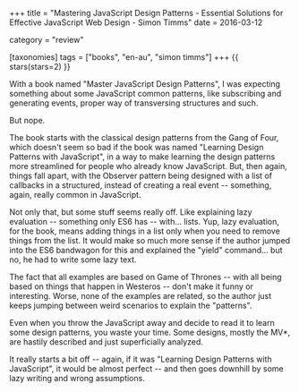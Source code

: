 +++
title = "Mastering JavaScript Design Patterns - Essential Solutions for Effective JavaScript Web Design - Simon Timms"
date = 2016-03-12

category = "review"

[taxonomies]
tags = ["books", "en-au", "simon timms"]
+++
{{ stars(stars=2) }}

With a book named "Master JavaScript Design Patterns", I was expecting something about some JavaScript common patterns, like subscribing and generating events, proper way of transversing structures and such.

But nope.

The book starts with the classical design patterns from the Gang of Four, which doesn't seem so bad if the book was named "Learning Design Patterns with JavaScript", in a way to make learning the design patterns more streamlined for people who already know JavaScript. But, then again, things fall apart, with the Observer pattern being designed with a list of callbacks in a structured, instead of creating a real event -- something, again, really common in JavaScript.

Not only that, but some stuff seems really off. Like explaining lazy evaluation -- something only ES6 has -- with... lists. Yup, lazy evaluation, for the book, means adding things in a list only when you need to remove things from the list. It would make so much more sense if the author jumped into the ES6 bandwagon for this and explained the "yield" command... but no, he had to write some lazy text.

The fact that all examples are based on Game of Thrones -- with all being based on things that happen in Westeros -- don't make it funny or interesting. Worse, none of the examples are related, so the author just keeps jumping between weird scenarios to explain the "patterns".

Even when you throw the JavaScript away and decide to read it to learn some design patterns, you waste your time. Some designs, mostly the MV*, are hastily described and just superficially analyzed. 

It really starts a bit off -- again, if it was "Learning Design Patterns with JavaScript", it would be almost perfect -- and then goes downhill by some lazy writing and wrong assumptions.